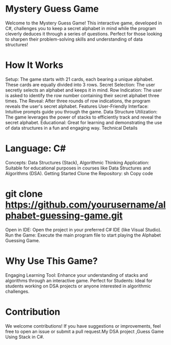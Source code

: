 # Mystery Guess Game
Welcome to the Mystery Guess Game! This interactive game, developed in C#, challenges you to keep a secret alphabet in mind while the program cleverly deduces it through a series of questions. Perfect for those looking to sharpen their problem-solving skills and understanding of data structures!

# How It Works
Setup: The game starts with 21 cards, each bearing a unique alphabet. These cards are equally divided into 3 rows.
Secret Selection: The user secretly selects an alphabet and keeps it in mind.
Row Indication: The user is asked to identify the row number containing their secret alphabet three times.
The Reveal: After three rounds of row indications, the program reveals the user's secret alphabet.
Features
User-Friendly Interface: Intuitive prompts guide you through the game.
Data Structure Utilization: The game leverages the power of stacks to efficiently track and reveal the secret alphabet.
Educational: Great for learning and demonstrating the use of data structures in a fun and engaging way.
Technical Details
# Language: C#
Concepts: Data Structures (Stack), Algorithmic Thinking
Application: Suitable for educational purposes in courses like Data Structures and Algorithms (DSA).
Getting Started
Clone the Repository:
sh
Copy code
# git clone https://github.com/yourusername/alphabet-guessing-game.git
Open in IDE: Open the project in your preferred C# IDE (like Visual Studio).
Run the Game: Execute the main program file to start playing the Alphabet Guessing Game.
# Why Use This Game?
Engaging Learning Tool: Enhance your understanding of stacks and algorithms through an interactive game.
Perfect for Students: Ideal for students working on DSA projects or anyone interested in algorithmic challenges.
# Contribution
We welcome contributions! If you have suggestions or improvements, feel free to open an issue or submit a pull request.My DSA project ,Guess Game Using Stack in C#.

